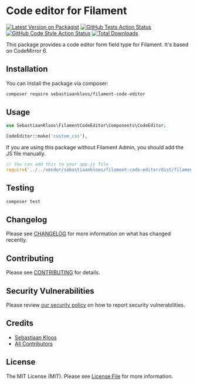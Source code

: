 # Code editor for Filament

[![Latest Version on Packagist](https://img.shields.io/packagist/v/sebastiaankloos/filament-code-editor.svg?style=flat-square)](https://packagist.org/packages/sebastiaankloos/filament-code-editor)
[![GitHub Tests Action Status](https://img.shields.io/github/workflow/status/sebastiaankloos/filament-code-editor/run-tests?label=tests)](https://github.com/sebastiaankloos/filament-codee-ditor/actions?query=workflow%3Arun-tests+branch%3Amain)
[![GitHub Code Style Action Status](https://img.shields.io/github/workflow/status/sebastiaankloos/filament-codee-ditor/Check%20&%20fix%20styling?label=code%20style)](https://github.com/sebastiaankloos/filament-code-editor/actions?query=workflow%3A"Check+%26+fix+styling"+branch%3Amain)
[![Total Downloads](https://img.shields.io/packagist/dt/sebastiaankloos/filament-code-editor.svg?style=flat-square)](https://packagist.org/packages/sebastiaankloos/filament-code-editor)

This package provides a code editor form field type for Filament. It's based on CodeMirror 6.

## Installation

You can install the package via composer:

```bash
composer require sebastiaankloos/filament-code-editor
```

## Usage

```php
use SebastiaanKloos\FilamentCodeEditor\Components\CodeEditor;

CodeEditor::make('custom_css'),
```

If you are using this package without Filament Admin, you should add the JS file manually.
```js
// You can add this to your app.js file
require('../../vendor/sebastiaankloos/filament-code-editor/dist/filament-tools');
```

## Testing

```bash
composer test
```

## Changelog

Please see [CHANGELOG](CHANGELOG.md) for more information on what has changed recently.

## Contributing

Please see [CONTRIBUTING](https://github.com/spatie/.github/blob/main/CONTRIBUTING.md) for details.

## Security Vulnerabilities

Please review [our security policy](../../security/policy) on how to report security vulnerabilities.

## Credits

- [Sebastiaan Kloos](https://github.com/SebastiaanKloos)
- [All Contributors](../../contributors)

## License

The MIT License (MIT). Please see [License File](LICENSE.md) for more information.
